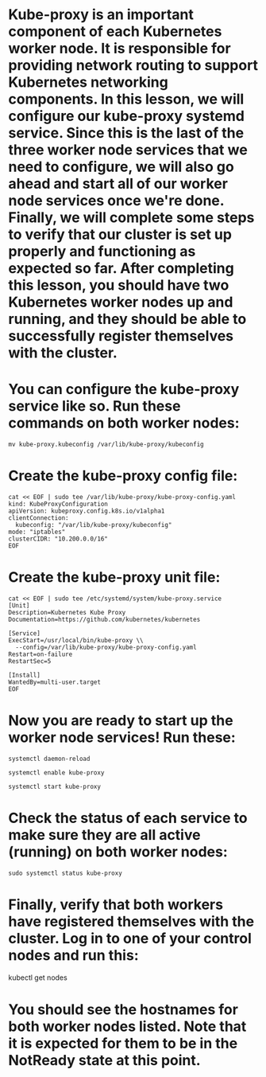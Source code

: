 
# Kube-proxy is an important component of each Kubernetes worker node. It is responsible for providing network routing to support Kubernetes networking components. In this lesson, we will configure our kube-proxy systemd service. Since this is the last of the three worker node services that we need to configure, we will also go ahead and start all of our worker node services once we're done. Finally, we will complete some steps to verify that our cluster is set up properly and functioning as expected so far. After completing this lesson, you should have two Kubernetes worker nodes up and running, and they should be able to successfully register themselves with the cluster.

# You can configure the kube-proxy service like so. Run these commands on both worker nodes:
~~~
mv kube-proxy.kubeconfig /var/lib/kube-proxy/kubeconfig
~~~
# Create the kube-proxy config file:
~~~
cat << EOF | sudo tee /var/lib/kube-proxy/kube-proxy-config.yaml
kind: KubeProxyConfiguration
apiVersion: kubeproxy.config.k8s.io/v1alpha1
clientConnection:
  kubeconfig: "/var/lib/kube-proxy/kubeconfig"
mode: "iptables"
clusterCIDR: "10.200.0.0/16"
EOF
~~~
# Create the kube-proxy unit file:
~~~
cat << EOF | sudo tee /etc/systemd/system/kube-proxy.service
[Unit]
Description=Kubernetes Kube Proxy
Documentation=https://github.com/kubernetes/kubernetes

[Service]
ExecStart=/usr/local/bin/kube-proxy \\
  --config=/var/lib/kube-proxy/kube-proxy-config.yaml
Restart=on-failure
RestartSec=5

[Install]
WantedBy=multi-user.target
EOF
~~~
# Now you are ready to start up the worker node services! Run these:
~~~
systemctl daemon-reload
~~~
~~~
systemctl enable kube-proxy
~~~
~~~
systemctl start kube-proxy
~~~
# Check the status of each service to make sure they are all active (running) on both worker nodes:
~~~
sudo systemctl status kube-proxy
~~~
# Finally, verify that both workers have registered themselves with the cluster. Log in to one of your control nodes and run this:

kubectl get nodes

# You should see the hostnames for both worker nodes listed. Note that it is expected for them to be in the NotReady state at this point.
